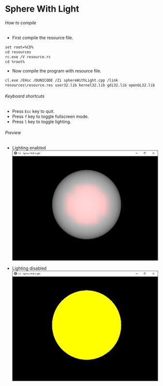 Sphere With Light
=================

###### How to compile

- First compile the resource file.

```
set root=%CD%
cd resources
rc.exe /V resource.rc
cd %root%
```

- Now compile the program with resource file.

```
cl.exe /EHsc /DUNICODE /Zi sphereWithLight.cpp /link resources\resource.res user32.lib kernel32.lib gdi32.lib openGL32.lib
```

###### Keyboard shortcuts
- Press ```Esc``` key to quit.
- Press ```f``` key to toggle fullscreen mode.
- Press ```l``` key to toggle lighting.

###### Preview
- Lighting enabled
![sphereWithLightOn][sphereWithLightOn-image]

- Lighting disabled
![sphereWithLightOff][sphereWithLightOff-image]

<!-- Image declaration -->

[sphereWithLightOn-image]: ./preview/sphereWithLightOn.png "Sphere with light on"
[sphereWithLightOff-image]: ./preview/sphereWithLightOff.png "Sphere with light off"
